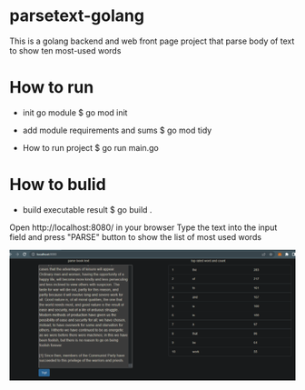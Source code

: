 # parsetext-golang
This is a golang backend and web front page project that parse body of text to show ten most-used words

# How to run
- init go module
$ go mod init

- add module requirements and sums
$ go mod tidy

- How to run project 
$ go run main.go

# How to bulid

- build executable result
$ go build .

Open http://localhost:8080/ in your browser
Type the text into the input field and press "PARSE" button to show the list of most used words

![This is an image](https://github.com/devgod1007/parsetext/blob/main/screenshot.PNG)
